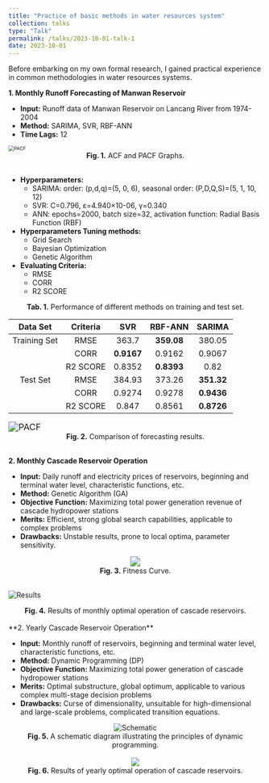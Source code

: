 ```yaml
---
title: "Practice of basic methods in water resources system"
collection: talks
type: "Talk"
permalink: /talks/2023-10-01-talk-1
date: 2023-10-01
---
```


Before embarking on my own formal research, I gained practical experience in common methodologies in water resources systems.

**1. Monthly Runoff Forecasting of Manwan Reservoir**

- **Input:** Runoff data of Manwan Reservoir on Lancang River from 1974-2004
- **Method:** SARIMA, SVR, RBF-ANN
- **Time Lags:** 12

<img src="http://prelude0324.github.io/academic_pages/images/research_1_fig_1.svg" alt="PACF" style="zoom:67%;" />

<div style="text-align: center;">
<b>Fig. 1.</b> ACF and PACF Graphs.
</div><br/>

- **Hyperparameters:**
  - SARIMA: order: (p,d,q)=(5, 0, 6), seasonal order: (P,D,Q,S)=(5, 1, 10, 12)
  - SVR: C=0.796, ε=4.940×10-06, γ=0.340
  - ANN: epochs=2000, batch size=32, activation function: Radial Basis Function (RBF)
- **Hyperparameters Tuning methods:**
  - Grid Search
  - Bayesian Optimization
  - Genetic Algorithm
- **Evaluating Criteria:**
  - RMSE
  - CORR
  - R2 SCORE



<div style="text-align: center;">
<b>Tab. 1.</b> Performance of different methods on training and test set.
</div>

|   Data Set   | Criteria |    SVR     |  RBF-ANN   |   SARIMA   |
| :----------: | :------: | :--------: | :--------: | :--------: |
| Training Set |   RMSE   |   363.7    | **359.08** |   380.05   |
|              |   CORR   | **0.9167** |   0.9162   |   0.9067   |
|              | R2 SCORE |   0.8352   | **0.8393** |    0.82    |
|   Test Set   |   RMSE   |   384.93   |   373.26   | **351.32** |
|              |   CORR   |   0.9274   |   0.9278   | **0.9436** |
|              | R2 SCORE |   0.847    |   0.8561   | **0.8726** |

<img src="http://prelude0324.github.io/academic_pages/images/research_1_fig_2.svg" alt="PACF" style="zoom: 125%;" />

<div style="text-align: center;">
<b>Fig. 2.</b> Comparison of forecasting results.
</div><br/>

**2. Monthly Cascade Reservoir Operation**

- **Input:** Daily runoff and electricity prices of reservoirs, beginning and terminal water level, characteristic functions, etc.
- **Method:** Genetic Algorithm (GA)
- **Objective Function:** Maximizing total power generation revenue of cascade hydropower stations
- **Merits:** Efficient, strong global search capabilities, applicable to complex problems
- **Drawbacks:** Unstable results, prone to local optima, parameter sensitivity.

<div style="text-align: center;">
  <img src="http://prelude0324.github.io/academic_pages/images/research_2_fig_1.svg#pic_center" style="zoom:125%;">
</div>

<div style="text-align: center;">
<b>Fig. 3.</b> Fitness Curve.
</div><br/>


![Results](http://prelude0324.github.io/academic_pages/images/research_2_fig_2.svg)

<div style="text-align: center;">
<b>Fig. 4.</b> Results of monthly optimal operation of cascade reservoirs.
</div><br/>
**2. Yearly Cascade Reservoir Operation**

- **Input:** Monthly runoff of reservoirs, beginning and terminal water level, characteristic functions, etc.
- **Method:** Dynamic Programming (DP)
- **Objective Function:** Maximizing total power generation of cascade hydropower stations
- **Merits:** Optimal substructure, global optimum, applicable to various complex multi-stage decision problems
- **Drawbacks:** Curse of dimensionality, unsuitable for high-dimensional and large-scale problems, complicated transition equations.

<div style="text-align: center;">
  <img src="http://prelude0324.github.io/academic_pages/images/research_3_fig_1.svg#pic_center" alt="Schematic" style="max-width: 90%; height: auto;" />
</div>



<div style="text-align: center;">
<b>Fig. 5.</b> A schematic diagram illustrating the principles of dynamic programming.
</div><br/>


<div style="text-align: center;">
  <img src="http://prelude0324.github.io/academic_pages/images/research_3_fig_2.svg#pic_center" style="zoom:105%;">
</div>


<div style="text-align: center;">
<b>Fig. 6.</b> Results of yearly optimal operation of cascade reservoirs.
</div><br/>

